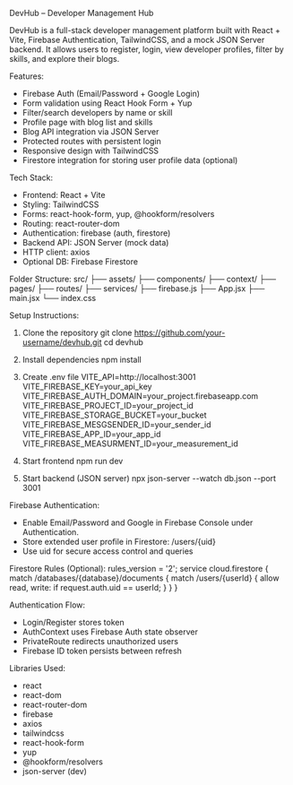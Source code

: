 DevHub – Developer Management Hub

DevHub is a full-stack developer management platform built with React + Vite, Firebase Authentication, TailwindCSS, and a mock JSON Server backend. It allows users to register, login, view developer profiles, filter by skills, and explore their blogs.

Features:
- Firebase Auth (Email/Password + Google Login)
- Form validation using React Hook Form + Yup
- Filter/search developers by name or skill
- Profile page with blog list and skills
- Blog API integration via JSON Server
- Protected routes with persistent login
- Responsive design with TailwindCSS
- Firestore integration for storing user profile data (optional)

Tech Stack:
- Frontend: React + Vite
- Styling: TailwindCSS
- Forms: react-hook-form, yup, @hookform/resolvers
- Routing: react-router-dom
- Authentication: firebase (auth, firestore)
- Backend API: JSON Server (mock data)
- HTTP client: axios
- Optional DB: Firebase Firestore

Folder Structure:
src/
├── assets/
├── components/
├── context/
├── pages/
├── routes/
├── services/
├── firebase.js
├── App.jsx
├── main.jsx
└── index.css

Setup Instructions:
1. Clone the repository
git clone https://github.com/your-username/devhub.git
cd devhub

2. Install dependencies
npm install

3. Create .env file
VITE_API=http://localhost:3001
VITE_FIREBASE_KEY=your_api_key
VITE_FIREBASE_AUTH_DOMAIN=your_project.firebaseapp.com
VITE_FIREBASE_PROJECT_ID=your_project_id
VITE_FIREBASE_STORAGE_BUCKET=your_bucket
VITE_FIREBASE_MESGSENDER_ID=your_sender_id
VITE_FIREBASE_APP_ID=your_app_id
VITE_FIREBASE_MEASURMENT_ID=your_measurement_id

4. Start frontend
npm run dev

5. Start backend (JSON server)
npx json-server --watch db.json --port 3001

Firebase Authentication:
- Enable Email/Password and Google in Firebase Console under Authentication.
- Store extended user profile in Firestore: /users/{uid}
- Use uid for secure access control and queries

Firestore Rules (Optional):
rules_version = '2';
service cloud.firestore {
  match /databases/{database}/documents {
    match /users/{userId} {
      allow read, write: if request.auth.uid == userId;
    }
  }
}

Authentication Flow:
- Login/Register stores token
- AuthContext uses Firebase Auth state observer
- PrivateRoute redirects unauthorized users
- Firebase ID token persists between refresh

Libraries Used:
- react
- react-dom
- react-router-dom
- firebase
- axios
- tailwindcss
- react-hook-form
- yup
- @hookform/resolvers
- json-server (dev)
